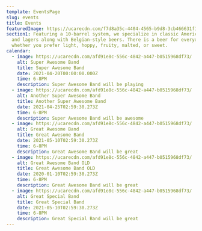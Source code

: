 ```yaml
---
template: EventsPage
slug: events
title: Events
featuredImage: https://ucarecdn.com/f7d8a35c-4404-4565-b9d8-3cb466631f12/-/crop/1723x1008/677,0/-/preview/
section1: Featuring a 10-barrel system, we specialize in classic American ales
  and lagers along with Belgian-style beers. There is a beer for everyone -
  whether you prefer light, hoppy, fruity, malted, or sweet.
calendar:
  - image: https://ucarecdn.com/afd91e8c-556c-4842-a447-b0515968df73/
    alt: Super Awesome Band
    title: Super Awesome Band
    date: 2021-04-20T00:00:00.000Z
    time: 6-8PM
    description: Super Awesome Band will be playing
  - image: https://ucarecdn.com/afd91e8c-556c-4842-a447-b0515968df73/
    alt: Another Super Awesome Band
    title: Another Super Awesome Band
    date: 2021-04-25T02:59:30.273Z
    time: 6-8PM
    description: Super Awesome Band will be awesome
  - image: https://ucarecdn.com/afd91e8c-556c-4842-a447-b0515968df73/
    alt: Great Awesome Band
    title: Great Awesome Band
    date: 2021-05-10T02:59:30.273Z
    time: 6-8PM
    description: Great Awesome Band will be great
  - image: https://ucarecdn.com/afd91e8c-556c-4842-a447-b0515968df73/
    alt: Great Awesome Band OLD
    title: Great Awesome Band OLD
    date: 2020-01-10T02:59:30.273Z
    time: 6-8PM
    description: Great Awesome Band will be great
  - image: https://ucarecdn.com/afd91e8c-556c-4842-a447-b0515968df73/
    alt: Great Special Band
    title: Great Special Band
    date: 2021-05-10T02:59:30.273Z
    time: 6-8PM
    description: Great Special Band will be great
---
```

